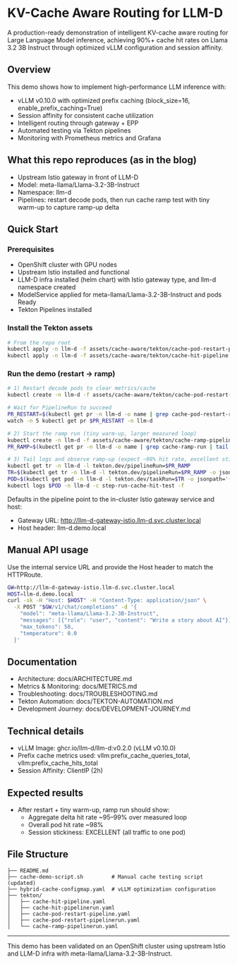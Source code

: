 # KV-Cache Aware Routing for LLM-D

A production-ready demonstration of intelligent KV-cache aware routing for Large Language Model inference, achieving 90%+ cache hit rates on Llama 3.2 3B Instruct through optimized vLLM configuration and session affinity.

## Overview

This demo shows how to implement high-performance LLM inference with:

- vLLM v0.10.0 with optimized prefix caching (block_size=16, enable_prefix_caching=True)
- Session affinity for consistent cache utilization
- Intelligent routing through gateway + EPP
- Automated testing via Tekton pipelines
- Monitoring with Prometheus metrics and Grafana

## What this repo reproduces (as in the blog)

- Upstream Istio gateway in front of LLM-D
- Model: meta-llama/Llama-3.2-3B-Instruct
- Namespace: llm-d
- Pipelines: restart decode pods, then run cache ramp test with tiny warm-up to capture ramp-up delta

## Quick Start

### Prerequisites

- OpenShift cluster with GPU nodes
- Upstream Istio installed and functional
- LLM-D infra installed (helm chart) with Istio gateway type, and llm-d namespace created
- ModelService applied for meta-llama/Llama-3.2-3B-Instruct and pods Ready
- Tekton Pipelines installed

### Install the Tekton assets

```bash
# From the repo root
kubectl apply -n llm-d -f assets/cache-aware/tekton/cache-pod-restart-pipeline.yaml
kubectl apply -n llm-d -f assets/cache-aware/tekton/cache-hit-pipeline.yaml
```

### Run the demo (restart -> ramp)

```bash
# 1) Restart decode pods to clear metrics/cache
kubectl create -n llm-d -f assets/cache-aware/tekton/cache-pod-restart-pipelinerun.yaml

# Wait for PipelineRun to succeed
PR_RESTART=$(kubectl get pr -n llm-d -o name | grep cache-pod-restart-run | tail -1 | cut -d/ -f2)
watch -n 5 kubectl get pr $PR_RESTART -n llm-d

# 2) Start the ramp run (tiny warm-up, larger measured loop)
kubectl create -n llm-d -f assets/cache-aware/tekton/cache-ramp-pipelinerun.yaml
PR_RAMP=$(kubectl get pr -n llm-d -o name | grep cache-ramp-run | tail -1 | cut -d/ -f2)

# 3) Tail logs and observe ramp-up (expect ~98% hit rate, excellent stickiness)
kubectl get tr -n llm-d -l tekton.dev/pipelineRun=$PR_RAMP
TR=$(kubectl get tr -n llm-d -l tekton.dev/pipelineRun=$PR_RAMP -o jsonpath='{.items[0].metadata.name}')
POD=$(kubectl get pod -n llm-d -l tekton.dev/taskRun=$TR -o jsonpath='{.items[0].metadata.name}')
kubectl logs $POD -n llm-d -c step-run-cache-hit-test -f
```

Defaults in the pipeline point to the in-cluster Istio gateway service and host:
- Gateway URL: http://llm-d-gateway-istio.llm-d.svc.cluster.local
- Host header: llm-d.demo.local

## Manual API usage

Use the internal service URL and provide the Host header to match the HTTPRoute.

```bash
GW=http://llm-d-gateway-istio.llm-d.svc.cluster.local
HOST=llm-d.demo.local
curl -sk -H "Host: $HOST" -H "Content-Type: application/json" \
  -X POST "$GW/v1/chat/completions" -d '{
    "model": "meta-llama/Llama-3.2-3B-Instruct",
    "messages": [{"role": "user", "content": "Write a story about AI"}],
    "max_tokens": 50,
    "temperature": 0.0
  }'
```

## Documentation

- Architecture: docs/ARCHITECTURE.md
- Metrics & Monitoring: docs/METRICS.md
- Troubleshooting: docs/TROUBLESHOOTING.md
- Tekton Automation: docs/TEKTON-AUTOMATION.md
- Development Journey: docs/DEVELOPMENT-JOURNEY.md

## Technical details

- vLLM Image: ghcr.io/llm-d/llm-d:v0.2.0 (vLLM v0.10.0)
- Prefix cache metrics used: vllm:prefix_cache_queries_total, vllm:prefix_cache_hits_total
- Session Affinity: ClientIP (2h)

## Expected results

- After restart + tiny warm-up, ramp run should show:
  - Aggregate delta hit rate ~95–99% over measured loop
  - Overall pod hit rate ~98%
  - Session stickiness: EXCELLENT (all traffic to one pod)

## File Structure

```
├── README.md
├── cache-demo-script.sh         # Manual cache testing script (updated)
├── hybrid-cache-configmap.yaml  # vLLM optimization configuration
├── tekton/
│   ├── cache-hit-pipeline.yaml
│   ├── cache-hit-pipelinerun.yaml
│   ├── cache-pod-restart-pipeline.yaml
│   ├── cache-pod-restart-pipelinerun.yaml
│   └── cache-ramp-pipelinerun.yaml
```

---

This demo has been validated on an OpenShift cluster using upstream Istio and LLM-D infra with meta-llama/Llama-3.2-3B-Instruct.
